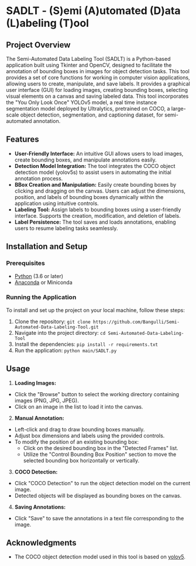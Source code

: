 # SADLT - (S)emi (A)utomated (D)ata (L)abeling (T)ool

## Project Overview
The Semi-Automated Data Labeling Tool (SADLT) is a Python-based application built using Tkinter and OpenCV, designed to facilitate the annotation of bounding boxes in images for object detection tasks. This tool provides a set of core functions for working in computer vision applications, allowing users to create, manipulate, and save labels. 
It provides a graphical user interface (GUI) for loading images, creating bounding boxes, selecting visual elements on a canvas and saving labeled data. This tool incorporates the "You Only Look Once" YOLOv5 model, a real time instance segmentation model deployed by Ultralytics, pretrained on COCO, a large-scale object detection, segmentation, and captioning dataset, for semi-automated annotation.

## Features
*   **User-Friendly Interface:** An intuitive GUI allows users to load images, create bounding boxes, and manipulate annotations easily.
*   **Detection Model Integration:** The tool integrates the COCO object detection model (yolov5s) to assist users in automating the initial annotation process.
*   **BBox Creation and Manipulation:** Easily create bounding boxes by clicking and dragging on the canvas. Users can adjust the dimensions, position, and labels of bounding boxes dynamically within the application using intuitive controls.
*   **Labeling Tool:** Assign labels to bounding boxes using a user-friendly interface. Supports the creation, modification, and deletion of labels.
*   **Label Persistence:** The tool saves and loads annotations, enabling users to resume labeling tasks seamlessly.

     
## Installation and Setup
### Prerequisites

*   [Python](https://www.python.org/) (3.6 or later)
*   [Anaconda](https://www.anaconda.com/) or Miniconda

### Running the Application

To install and set up the project on your local machine, follow these steps:

1. Clone the repository: `git clone https://github.com/Bangulli/Semi-Automated-Data-Labeling-Tool.git`
2. Navigate into the project directory: `cd Semi-Automated-Data-Labeling-Tool`
3. Install the dependencies: `pip install -r requirements.txt`
4. Run the application: `python main/SADLT.py`

## Usage

1.  **Loading Images:**
    
*   Click the "Browse" button to select the working directory containing images (PNG, JPG, JPEG).
*   Click on an image in the list to load it into the canvas.

2.  **Manual Annotation:**
    
*   Left-click and drag to draw bounding boxes manually.
*   Adjust box dimensions and labels using the provided controls.
*   To modify the position of an existing bounding box:
    *   Click on the desired bounding box in the "Detected Frames" list.
    *   Utilize the "Control Bounding Box Position" section to move the selected bounding box horizontally or vertically.

3.  **COCO Detection:**
    
*   Click "COCO Detection" to run the object detection model on the current image.
*   Detected objects will be displayed as bounding boxes on the canvas.

4.  **Saving Annotations:**
    
*   Click "Save" to save the annotations in a text file corresponding to the image.



## Acknowledgments
*   The COCO object detection model used in this tool is based on [yolov5](https://pytorch.org/hub/ultralytics_yolov5/).

